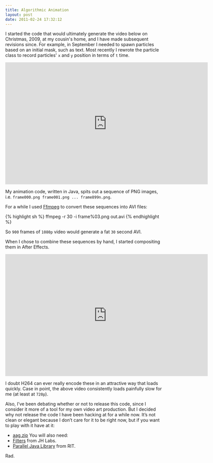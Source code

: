 ```yaml
---
title: Algorithmic Animation
layout: post
date: 2011-02-24 17:32:12
---
```

I started the code that would ultimately generate the video below on Christmas, 2009, at my cousin's home, and I have made subsequent revisions since. For example, in September I needed to spawn particles based on an initial mask, such as text. Most recently I rewrote the particle class to record particles' `x` and `y` position in terms of `t` time.

<embed allowfullscreen="true" allowscriptaccess="always" height="385" src="http://www.youtube.com/v/Jrfsy6XgqUY?fs=1&amp;hl=en_US&amp;rel=0&amp;hd=1" type="application/x-shockwave-flash" width="640" />

My animation code, written in Java, spits out a sequence of PNG images, i.e. `frame000.png frame001.png ... frame899n.png`.

For a while I used [Ffmpeg](http://ffmpeg.org/) to convert these sequences into AVI files:

{% highlight sh %}
ffmpeg -r 30 -i frame%03.png out.avi
{% endhighlight %}

So `900` frames of `1080p` video would generate a fat `30` second AVI.

When I chose to combine these sequences by hand, I started compositing them in After Effects.

<embed allowfullscreen="true" allowscriptaccess="always" height="385" src="http://www.youtube.com/v/jqfXs8Iuzng?fs=1&amp;hl=en_US&amp;rel=0&amp;hd=1" type="application/x-shockwave-flash" width="640" />

I doubt H264 can ever really encode these in an attractive way that loads quickly. Case in point, the above video consistently loads painfully slow for me (at least at `720p`).

Also, I’ve been debating whether or not to release this code, since I consider it more of a tool for my own video art production. But I decided why not release the code I have been hacking at for a while now. It’s not clean or elegant because I don’t care for it to be right now, but if you want to play with it have at it:
* [aag.zip](/files/aag.zip)
You will also need:
* [Filters](http://www.jhlabs.com/ip/filters/Filters.zip) from JH Labs.
* [Parallel Java Library](http://www.cs.rit.edu/~ark/pj.shtml#download) from RIT.

Rad.
